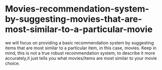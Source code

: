 # Movies-recommendation-system-by-suggesting-movies-that-are-most-similar-to-a-particular-movie
we will focus on providing a basic recommendation system by suggesting items that are most similar to a particular item, in this case, movies. Keep in mind, this is not a true robust recommendation system, to describe it more accurately,it just tells you what movies/items are most similar to your movie choice.
